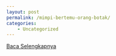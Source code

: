 ```yaml
---
layout: post
permalink: /mimpi-bertemu-orang-botak/
categories:
    - Uncategorized
---
```


[Baca Selengkapnya](/10)